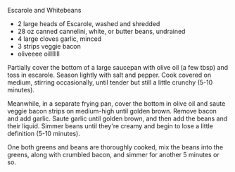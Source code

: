 Escarole and Whitebeans

- 2 large heads of Escarole, washed and shredded
- 28 oz canned cannelini, white, or butter beans, undrained
- 4 large cloves garlic, minced
- 3 strips veggie bacon
- oliveeee oilllllll

Partially cover the bottom of a large saucepan with olive oil (a few tbsp) and toss in escarole. Season lightly with salt and pepper. Cook covered on medium, stirring occasionally, until tender but still a little crunchy (5-10 minutes).

Meanwhile, in a separate frying pan, cover the bottom in olive oil and saute veggie bacon strips on medium-high until golden brown. Remove bacon and add garlic. Saute garlic until golden brown, and then add the beans and their liquid. Simmer beans until they're creamy and begin to lose a little definition (5-10 minutes).

One both greens and beans are thoroughly cooked, mix the beans into the greens, along with crumbled bacon, and simmer for another 5 minutes or so.


